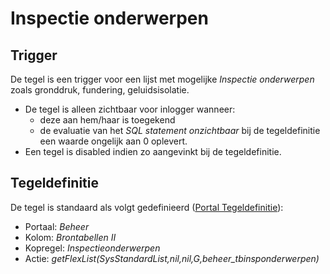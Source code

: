 # Inspectie onderwerpen

## Trigger

De tegel is een trigger voor een lijst met mogelijke *Inspectie onderwerpen* zoals gronddruk, fundering, geluidsisolatie.

* De tegel is alleen zichtbaar voor inlogger wanneer:
  * deze aan hem/haar is toegekend
  * de evaluatie van het *SQL statement onzichtbaar* bij de tegeldefinitie een waarde ongelijk aan 0 oplevert.
* Een tegel is disabled indien zo aangevinkt bij de tegeldefinitie.

## Tegeldefinitie

De tegel is standaard als volgt gedefinieerd ([Portal Tegeldefinitie](/docs/instellen_inrichten/portaldefinitie/portal_tegel.md)):

* Portaal: *Beheer*
* Kolom: *Brontabellen II*
* Kopregel: *Inspectieonderwerpen*
* Actie: *getFlexList(SysStandardList,nil,nil,G,beheer_tbinsponderwerpen)*

